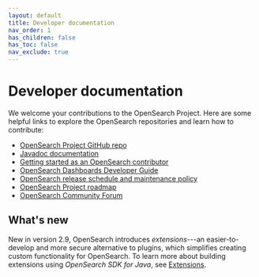 ```yaml
---
layout: default
title: Developer documentation
nav_order: 1
has_children: false
has_toc: false
nav_exclude: true
---
```


# Developer documentation

We welcome your contributions to the OpenSearch Project. Here are some helpful links to explore the OpenSearch repositories and learn how to contribute:

- [OpenSearch Project GitHub repo](https://github.com/opensearch-project/)
- [Javadoc documentation](https://opensearch.org/javadocs/)
- [Getting started as an OpenSearch contributor](https://github.com/opensearch-project/.github/blob/main/ONBOARDING.md)
- [OpenSearch Dashboards Developer Guide](https://github.com/opensearch-project/OpenSearch-Dashboards/blob/main/DEVELOPER_GUIDE.md)
- [OpenSearch release schedule and maintenance policy](https://opensearch.org/releases.html)
- [OpenSearch Project roadmap](https://github.com/orgs/opensearch-project/projects/1)
- [OpenSearch Community Forum](https://forum.opensearch.org/)

## What's new

New in version 2.9, OpenSearch introduces _extensions_---an easier-to-develop and more secure alternative to plugins, which simplifies creating custom functionality for OpenSearch. To learn more about building extensions using _OpenSearch SDK for Java_, see [Extensions]({{site.url}}{{site.baseurl}}/developer-documentation/extensions/).
